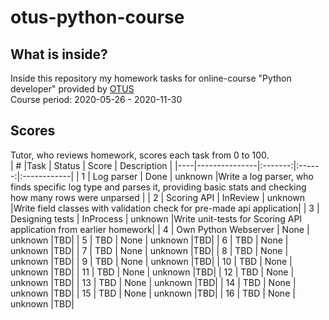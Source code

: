 # otus-python-course
## What is inside?
Inside this repository my homework tasks for online-course "Python developer" provided by [OTUS](https://otus.ru/)  
Course period: 2020-05-26 - 2020-11-30  
## Scores
Tutor, who reviews homework, scores each task from 0 to 100.  
| # |Task           | Status  | Score  | Description |
|----|---------------|:-------:|:------:|:------------|
| 1  | Log&#160;parser | Done | unknown |Write a log parser, who finds specific log type and parses it, providing basic stats and checking how many rows were unparsed |
| 2  | Scoring&#160;API | InReview | unknown |Write field classes with validation check for pre-made api application|
| 3  | Designing&#160;tests | InProcess | unknown |Write unit-tests for Scoring API application from earlier homework|
| 4  | Own&#160;Python&#160;Webserver | None | unknown |TBD|
| 5  | TBD | None | unknown |TBD|
| 6  | TBD | None | unknown |TBD|
| 7  | TBD | None | unknown |TBD|
| 8  | TBD | None | unknown |TBD|
| 9  | TBD | None | unknown |TBD|
| 10 | TBD | None | unknown |TBD|
| 11 | TBD | None | unknown |TBD|
| 12 | TBD | None | unknown |TBD|
| 13 | TBD | None | unknown |TBD|
| 14 | TBD | None | unknown |TBD|
| 15 | TBD | None | unknown |TBD|
| 16 | TBD | None | unknown |TBD|
